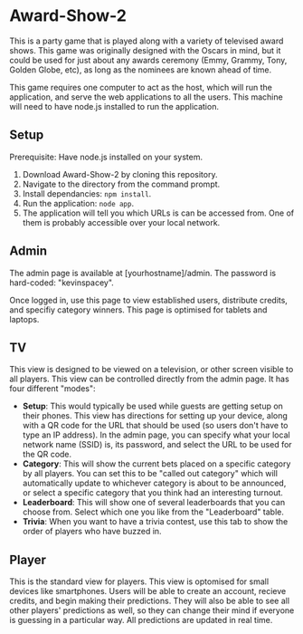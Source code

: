 Award-Show-2
============

This is a party game that is played along with a variety of televised award shows. This game was originally designed with the Oscars in mind, but it could be used for just about any awards ceremony (Emmy, Grammy, Tony, Golden Globe, etc), as long as the nominees are known ahead of time.

This game requires one computer to act as the host, which will run the application, and serve the web applications to all the users. This machine will need to have node.js installed to run the application.

Setup
-----

Prerequisite: Have node.js installed on your system.

1. Download Award-Show-2 by cloning this repository.
2. Navigate to the directory from the command prompt.
3. Install dependancies: `npm install`.
4. Run the application: `node app`.
5. The application will tell you which URLs is can be accessed from. One of them is probably accessible over your local network.


Admin
-----

The admin page is available at [yourhostname]/admin. The password is hard-coded: "kevinspacey".

Once logged in, use this page to view established users, distribute credits, and specifiy category winners. This page is optimised for tablets and laptops.

TV
--

This view is designed to be viewed on a television, or other screen visible to all players. This view can be controlled directly from the admin page. It has four different "modes":

* **Setup**: This would typically be used while guests are getting setup on their phones. This view has directions for setting up your device, along with a QR code for the URL that should be used (so users don't have to type an IP address). In the admin page, you can specify what your local network name (SSID) is, its password, and select the URL to be used for the QR code. 
* **Category**: This will show the current bets placed on a specific category by all players. You can set this to be "called out category" which will automatically update to whichever category is about to be announced, or select a specific category that you think had an interesting turnout.
* **Leaderboard**: This will show one of several leaderboards that you can choose from. Select which one you like from the "Leaderboard" table.
* **Trivia**: When you want to have a trivia contest, use this tab to show the order of players who have buzzed in.

Player
------

This is the standard view for players. This view is optomised for small devices like smartphones. Users will be able to create an account, recieve credits, and begin making their predictions. They will also be able to see all other players' predictions as well, so they can change their mind if everyone is guessing in a particular way. All predictions are updated in real time.